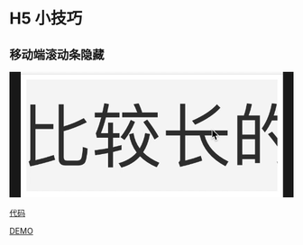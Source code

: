 # H5 小技巧

## 移动端滚动条隐藏

![滚动条隐藏](./images/scrollbarTest/show.gif)

[代码](https://github.com/Apollo-zz/h5-skills/blob/master/scrollbarTest.html)

[DEMO](https://apollo-zz.github.io/h5-skills/scrollbarTest.html)